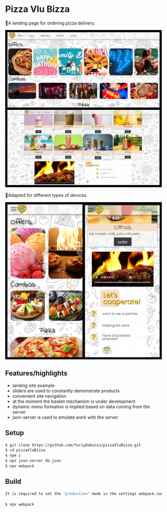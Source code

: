 # Pizza Vlu Bizza

🍕A landing page for ordering pizza delivery.

![preview_1](img/for_readme/preview_1.jpg)

🍕Adapted for different types of devices.

![preview_2](img/for_readme/preview_2.jpg)

## Features/highlights

-   landing site example
-   sliders are used to constantly demonstrate products
-   convenient site navigation
-   at the moment the basket mechanism is under development
-   dynamic menu formation is implied based on data coming from the server
-   json-server is used to emulate work with the server

## Setup

```bash
$ git clone https://github.com/YuriyDubinin/pizzaVluBizza.git
$ cd pizzaVluBizza
$ npm i
$ npx json-server db.json
$ npx webpack
```

## Build

```bash
It is required to set the "production" mode in the settings webpack.config.js

$ npx webpack
```
